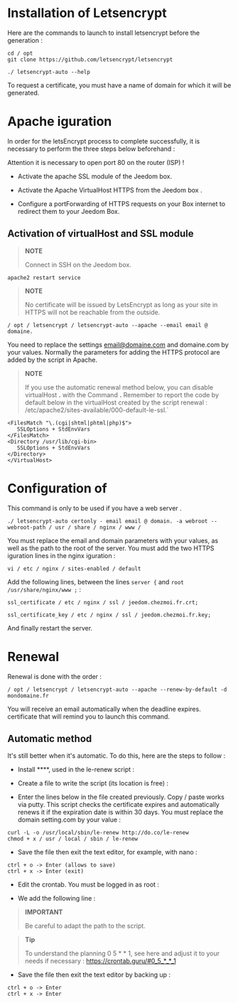 Installation of Letsencrypt 
===========================

Here are the commands to launch to install letsencrypt before the
generation :

    
    cd / opt
    git clone https://github.com/letsencrypt/letsencrypt
    
    ./ letsencrypt-auto --help

To request a certificate, you must have a name of
domain for which it will be generated.

Apache iguration 
======================

In order for the letsEncrypt process to complete successfully, it is
necessary to perform the three steps below beforehand :

Attention it is necessary to open port 80 on the router (ISP) ! 

-   Activate the apache SSL module of the Jeedom box.

-   Activate the Apache VirtualHost HTTPS from the Jeedom box .

-   Configure a portForwarding of HTTPS requests on your Box
    internet to redirect them to your Jeedom Box.

Activation of virtualHost and SSL module 
------------------------------------------

> **NOTE**
>
> Connect in SSH on the Jeedom box.

    
    
    apache2 restart service

> **NOTE**
>
> No certificate will be issued by LetsEncrypt as long as your site
> in HTTPS will not be reachable from the outside.

    / opt / letsencrypt / letsencrypt-auto --apache --email email @ domaine.

You need to replace the settings <email@domaine.com> and domaine.com
by your values. Normally the parameters for adding the HTTPS protocol
are added by the script in Apache.

> **NOTE**
>
> If you use the automatic renewal method below,
> you can disable virtualHost **.** with the
> Command **.** Remember to report the code by
> default below in the virtualHost created by the script
> renewal :
> /etc/apache2/sites-available/000-default-le-ssl.\`

    <FilesMatch "\.(cgi|shtml|phtml|php)$">
       SSLOptions + StdEnvVars
    </FilesMatch>
    <Directory /usr/lib/cgi-bin>
       SSLOptions + StdEnvVars
    </Directory>
    </VirtualHost>

Configuration of  
======================

This command is only to be used if you have a web server
.

    ./ letsencrypt-auto certonly - email email @ domain. -a webroot --webroot-path / usr / share / nginx / www /

You must replace the email and domain parameters with your values,
as well as the path to the root of the server. You must add the
two HTTPS iguration lines in the nginx iguration :

    vi / etc / nginx / sites-enabled / default

Add the following lines, between the lines `server {` and
`root /usr/share/nginx/www ;` :

    

    

    ssl_certificate / etc / nginx / ssl / jeedom.chezmoi.fr.crt;

    ssl_certificate_key / etc / nginx / ssl / jeedom.chezmoi.fr.key;

    

And finally restart the  server.

    

Renewal 
==============

Renewal is done with the order :

    / opt / letsencrypt / letsencrypt-auto --apache --renew-by-default -d mondomaine.fr

You will receive an email automatically when the deadline expires.
certificate that will remind you to launch this command.

Automatic method 
-------------------

It's still better when it's automatic. To do this, here are the
steps to follow :

-   Install ****, used in the le-renew script :

<!-- -->

    

-   Create a file to write the script (its location is free)
    :

<!-- -->

    

-   Enter the lines below in the file created previously.
    Copy / paste works via putty. This script checks
    the certificate expires and automatically renews it if the
    expiration date is within 30 days. You must replace the
    domain setting.com by your value :

<!-- -->

    curl -L -o /usr/local/sbin/le-renew http://do.co/le-renew
    chmod + x / usr / local / sbin / le-renew
    

-   Save the file then exit the text editor, for example,
    with nano :

<!-- -->

    ctrl + o -> Enter (allows to save)
    ctrl + x -> Enter (exit)

-   Edit the crontab. You must be logged in as root :

<!-- -->

    

-   We add the following line :

<!-- -->

    

> **IMPORTANT**
>
> Be careful to adapt the path to the script.

> **Tip**
>
> To understand the planning 0 5 \* \* 1, see here and
> adjust it to your needs if necessary :
> <https://crontab.guru/#0_5_*_*_1>

-   Save the file then exit the text editor by
    backing up :

<!-- -->

    ctrl + o -> Enter
    ctrl + x -> Enter
